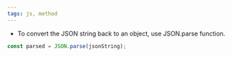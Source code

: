```yaml
---
tags: js, method
---
```


- To convert the JSON string back to an object, use JSON.parse function.

```js
const parsed = JSON.parse(jsonString);
```